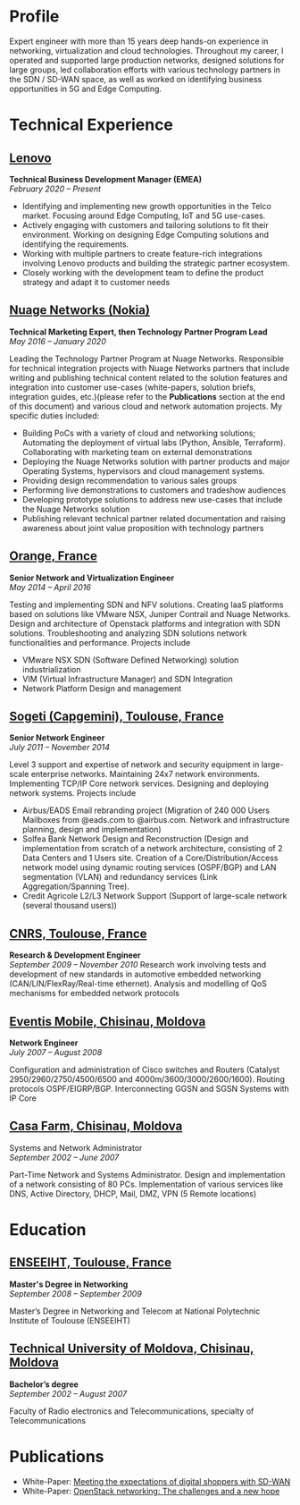 # Profile

Expert engineer with more than 15 years deep hands-on experience in networking, virtualization and cloud technologies. Throughout my career, I operated and supported large production networks, designed solutions for large groups, led collaboration efforts with various technology partners in the SDN / SD-WAN space, as well as worked on identifying business opportunities in 5G and Edge Computing.

# Technical Experience

## <ins> Lenovo </ins>
**Technical Business Development Manager (EMEA)**<br>
_February 2020 – Present_

- Identifying and implementing new growth opportunities in the Telco market. Focusing around Edge Computing, IoT and 5G use-cases. 
- Actively engaging with customers and tailoring solutions to fit their environment. Working on designing Edge Computing solutions and identifying the requirements. 
- Working with multiple partners to create feature-rich integrations involving Lenovo products and building the strategic partner ecosystem. 
- Closely working with the development team to define the product strategy and adapt it to customer needs


## <ins> Nuage Networks (Nokia) </ins>
**Technical Marketing Expert, then Technology Partner Program Lead**<br>
_May 2016 – January 2020_

Leading the Technology Partner Program at Nuage Networks. Responsible for technical integration projects with Nuage Networks partners that include writing and publishing technical content related to the solution features and integration into customer use-cases (white-papers, solution briefs, integration guides, etc.)(please refer to the **Publications** section at the end of this document) and various cloud and network automation projects. My specific duties included:
- Building PoCs with a variety of cloud and networking solutions; Automating the deployment of virtual labs (Python, Ansible, Terraform). Collaborating with marketing team on external demonstrations
- Deploying the Nuage Networks solution with partner products and major Operating Systems, hypervisors and cloud management systems.
- Providing design recommendation to various sales groups
- Performing live demonstrations to customers and tradeshow audiences
- Developing prototype solutions to address new use-cases that include the Nuage Networks solution
- Publishing relevant technical partner related documentation and raising awareness about joint value proposition with technology partners


## <ins> Orange, France </ins> 
**Senior Network and Virtualization Engineer**<br>
_May 2014 – April 2016_

Testing and implementing SDN and NFV solutions. Creating IaaS platforms based on solutions like VMware NSX, Juniper Contrail and Nuage Networks. Design and architecture of Openstack platforms and integration with SDN solutions. Troubleshooting and analyzing SDN solutions network functionalities and performance. Projects include
- VMware NSX SDN (Software Defined Networking) solution industrialization
- VIM (Virtual Infrastructure Manager) and SDN Integration
- Network Platform Design and management


## <ins> Sogeti (Capgemini), Toulouse, France </ins>
**Senior Network Engineer**<br>
_July 2011 – November 2014_

Level 3 support and expertise of network and security equipment in large-scale enterprise networks. Maintaining 24x7 network environments. Implementing TCP/IP Core network services. Designing and deploying network systems. Projects include
- Airbus/EADS Email rebranding project (Migration of 240 000 Users Mailboxes from @eads.com to @airbus.com. Network and infrastructure planning, design and implementation)
- Solfea Bank Network Design and Reconstruction (Design and implementation from scratch of a network architecture, consisting of 2 Data Centers and 1 Users site. Creation of a Core/Distribution/Access network model using dynamic routing services (OSPF/BGP) and LAN segmentation (VLAN) and redundancy services (Link Aggregation/Spanning Tree).
- Credit Agricole L2/L3 Network Support (Support of large-scale network (several thousand users))

## <ins> CNRS, Toulouse, France <ins>
**Research & Development Engineer** <br>
_September 2009 – November 2010_
Research work involving tests and development of new standards in automotive embedded networking (CAN/LIN/FlexRay/Real-time ethernet). Analysis and modelling of QoS mechanisms for embedded network protocols

## <ins> Eventis Mobile, Chisinau, Moldova </ins>
**Network Engineer** <br>
_July 2007 – August 2008_

Configuration and administration of Cisco switches and Routers (Catalyst 2950/2960/2750/4500/6500 and 4000m/3600/3000/2600/1600). Routing protocols OSPF/EIGRP/BGP. Interconnecting GGSN and SGSN Systems with IP Core

## <ins> Casa Farm, Chisinau, Moldova </ins>
Systems and Network Administrator <br>
_September 2002 – June 2007_

Part-Time Network and Systems Administrator. Design and implementation of a network consisting of 80 PCs. Implementation of various services like DNS, Active Directory, DHCP, Mail, DMZ, VPN (5 Remote locations)


# Education
## <ins> ENSEEIHT, Toulouse, France </ins>
**Master's Degree in Networking** <br> 
_September 2008 – September 2009_

Master’s Degree in Networking and Telecom at National Polytechnic Institute of Toulouse (ENSEEIHT)


## <ins> Technical University of Moldova, Chisinau, Moldova </ins>
**Bachelor’s degree** <br>
_September 2002 – August 2007_

Faculty of Radio electronics and Telecommunications, specialty of Telecommunications 


# Publications
- White-Paper: [Meeting the expectations of digital shoppers with SD-WAN](https://github.com/alexnastas/resume/raw/gh-pages/publications/Nokia_Nuage_Networks_Transforming_Retail_Networks_w_SD-WAN_White_Paper_EN.pdf)
- White-Paper: [OpenStack networking: The challenges and a new hope](https://github.com/alexnastas/resume/raw/gh-pages/publications/Nokia_Nuage_Networks_OpenStack_Networking_White_Paper_EN.pdf)
